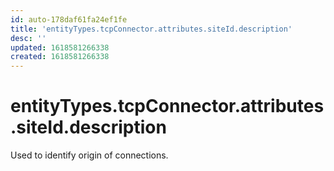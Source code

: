 ```yaml
---
id: auto-178daf61fa24ef1fe
title: 'entityTypes.tcpConnector.attributes.siteId.description'
desc: ''
updated: 1618581266338
created: 1618581266338
---
```

# entityTypes.tcpConnector.attributes.siteId.description

Used to identify origin of connections.